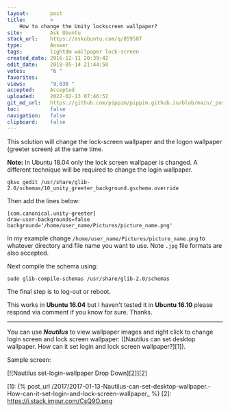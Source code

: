 ```yaml
---
layout:       post
title:        >
    How to change the Unity lockscreen wallpaper?
site:         Ask Ubuntu
stack_url:    https://askubuntu.com/q/859587
type:         Answer
tags:         lightdm wallpaper lock-screen
created_date: 2016-12-11 20:39:42
edit_date:    2018-05-14 21:44:50
votes:        "6 "
favorites:    
views:        "9,038 "
accepted:     Accepted
uploaded:     2022-02-13 07:46:52
git_md_url:   https://github.com/pippim/pippim.github.io/blob/main/_posts/2016/2016-12-11-How-to-change-the-Unity-lockscreen-wallpaper_.md
toc:          false
navigation:   false
clipboard:    false
---
```


This solution will change the lock-screen wallpaper and the logon wallpaper (greeter screen) at the same time.

**Note:** In Ubuntu 18.04 only the lock screen wallpaper is changed. A different technique will be required to change the login wallpaper.

``` 
gksu gedit /usr/share/glib-2.0/schemas/10_unity_greeter_background.gschema.override
```

Then add the lines below:

``` 
[com.canonical.unity-greeter]
draw-user-backgrounds=false
background='/home/user_name/Pictures/picture_name.png'
```

In my example change `/home/user_name/Pictures/picture_name.png` to whatever directory and file name you want to use. Note `.jpg` file formats are also accepted.

Next compile the schema using:

``` 
sudo glib-compile-schemas /usr/share/glib-2.0/schemas
```

The final step is to log-out or reboot.

This works in **Ubuntu 16.04** but I haven't tested it in **Ubuntu 16.10** please respond via comment if you know for sure. Thanks.


----------


You can use ***Nautilus*** to view wallpaper images and right click to change login screen and lock screen wallpaper: ([Nautilus can set desktop wallpaper. How can it set login and lock screen wallpaper?][1]).

Sample screen:

[![Nautilus set-login-wallpaper Drop Down][2]][2]



  [1]: {% post_url /2017/2017-01-13-Nautilus-can-set-desktop-wallpaper.-How-can-it-set-login-and-lock-screen-wallpaper_ %}
  [2]: https://i.stack.imgur.com/CsQ9O.png
